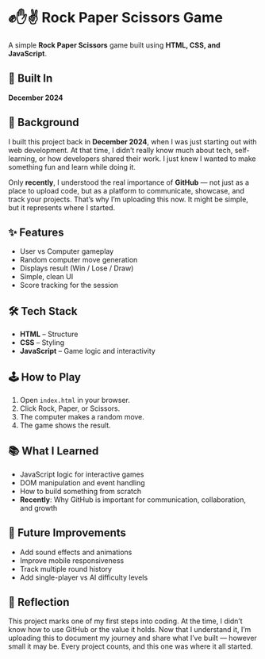 # ✊✋✌️ Rock Paper Scissors Game

A simple **Rock Paper Scissors** game built using **HTML, CSS, and JavaScript**.

## 📅 Built In

**December 2024**

## 📖 Background

I built this project back in **December 2024**, when I was just starting out with web development. At that time, I didn’t really know much about tech, self-learning, or how developers shared their work. I just knew I wanted to make something fun and learn while doing it.

Only **recently**, I understood the real importance of **GitHub** — not just as a place to upload code, but as a platform to communicate, showcase, and track your projects. That’s why I’m uploading this now. It might be simple, but it represents where I started.

## ✨ Features

- User vs Computer gameplay
- Random computer move generation
- Displays result (Win / Lose / Draw)
- Simple, clean UI
- Score tracking for the session

## 🛠️ Tech Stack

- **HTML** – Structure
- **CSS** – Styling
- **JavaScript** – Game logic and interactivity

## 🕹️ How to Play

1. Open `index.html` in your browser.
2. Click Rock, Paper, or Scissors.
3. The computer makes a random move.
4. The game shows the result.

## 📚 What I Learned

- JavaScript logic for interactive games
- DOM manipulation and event handling
- How to build something from scratch
- **Recently**: Why GitHub is important for communication, collaboration, and growth

## 🔁 Future Improvements

- Add sound effects and animations
- Improve mobile responsiveness
- Track multiple round history
- Add single-player vs AI difficulty levels

## 🧠 Reflection

This project marks one of my first steps into coding. At the time, I didn’t know how to use GitHub or the value it holds. Now that I understand it, I’m uploading this to document my journey and share what I’ve built — however small it may be. Every project counts, and this one was where it all started.
